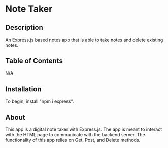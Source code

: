 # Note Taker

## Description
An Express.js based notes app that is able to take notes and delete existing notes.

## Table of Contents
N/A

## Installation
To begin, install "npm i express".

## About
This app is a digital note taker with Express.js. The app is meant to interact with the HTML page to communicate with the backend server. The functionality of this app relies on Get, Post, and Delete methods. 
